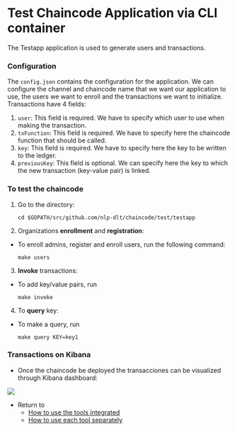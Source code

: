 # Test Chaincode Application via CLI container
The Testapp application is used to generate users and transactions.

### Configuration
The `config.json` contains the configuration for the application. We can configure the channel and chaincode name that we want our application to use, the users we want to enroll and the transactions we want to initialize. Transactions have 4 fields:
1. `user`: This field is required. We have to specify which user to use when making the transaction.
2. `txFunction`: This field is required. We have to specify here the chaincode function that should be called.
3. `key`: This field is required. We have to specify here the key to be written to the ledger.
4. `previousKey`: This field is optional. We can specify here the key to which the new transaction (key-value pair) is linked.

### To test the chaincode

1. Go to the directory:
    
    ```
    cd $GOPATH/src/github.com/nlp-dlt/chaincode/test/testapp
    ```

2. Organizations **enrollment** and **registration**:

- To enroll admins, register and enroll users, run the following command:

    ```
    make users
    ```

3. **Invoke** transactions:

- To add key/value pairs, run

    ```
    make invoke
    ```

4. To **query** key:
    
- To make a query, run

    ```
    make query KEY=key1
    ```

### Transactions on Kibana
- Once the chaincode be deployed the transacciones can be visualized through Kibana dashboard:

<img src="https://github.com/sfl0r3nz05/NLP-DLT/blob/sentencelvl/documentation/images/Kibana.png">

- Return to
    - [How to use the tools integrated](https://github.com/sfl0r3nz05/NLP-DLT/tree/sentencelvl#how-to-use-the-tools-integrated-)
    - [How to use each tool separately](https://github.com/sfl0r3nz05/NLP-DLT/tree/sentencelvl#how-to-use-each-tool-separately-)